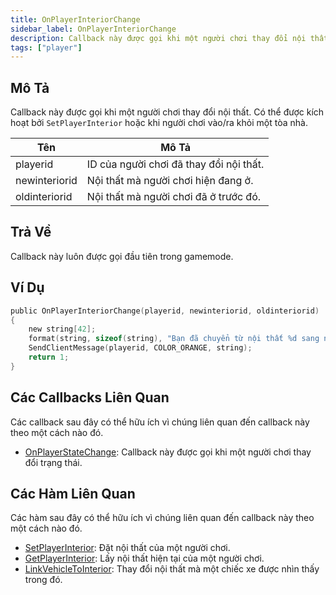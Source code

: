 ```yaml
---
title: OnPlayerInteriorChange
sidebar_label: OnPlayerInteriorChange
description: Callback này được gọi khi một người chơi thay đổi nội thất.
tags: ["player"]
---
```


## Mô Tả

Callback này được gọi khi một người chơi thay đổi nội thất. Có thể được kích hoạt bởi `SetPlayerInterior` hoặc khi người chơi vào/ra khỏi một tòa nhà.

| Tên              | Mô Tả                                             |
|-------------------|---------------------------------------------------|
| playerid          | ID của người chơi đã thay đổi nội thất.          |
| newinteriorid     | Nội thất mà người chơi hiện đang ở.              |
| oldinteriorid     | Nội thất mà người chơi đã ở trước đó.            |

## Trả Về

Callback này luôn được gọi đầu tiên trong gamemode.

## Ví Dụ

```c
public OnPlayerInteriorChange(playerid, newinteriorid, oldinteriorid)
{
    new string[42];
    format(string, sizeof(string), "Bạn đã chuyển từ nội thất %d sang nội thất %d!", oldinteriorid, newinteriorid);
    SendClientMessage(playerid, COLOR_ORANGE, string);
    return 1;
}
```

## Các Callbacks Liên Quan

Các callback sau đây có thể hữu ích vì chúng liên quan đến callback này theo một cách nào đó.

- [OnPlayerStateChange](OnPlayerStateChange): Callback này được gọi khi một người chơi thay đổi trạng thái.

## Các Hàm Liên Quan

Các hàm sau đây có thể hữu ích vì chúng liên quan đến callback này theo một cách nào đó.

- [SetPlayerInterior](../functions/SetPlayerInterior): Đặt nội thất của một người chơi.
- [GetPlayerInterior](../functions/GetPlayerInterior): Lấy nội thất hiện tại của một người chơi.
- [LinkVehicleToInterior](../functions/LinkVehicleToInterior): Thay đổi nội thất mà một chiếc xe được nhìn thấy trong đó.
